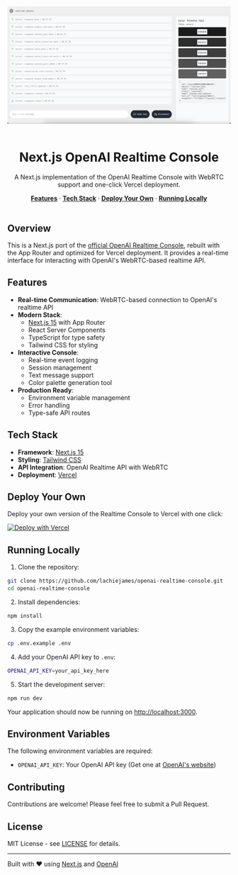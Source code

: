 <div align="center">
  <img src="./public/thumbnail.png" alt="OpenAI Realtime Console Interface" width="1200" />
  <br>
  <br>
  <h1>Next.js OpenAI Realtime Console</h1>
  <p>A Next.js implementation of the OpenAI Realtime Console with WebRTC support and one-click Vercel deployment.</p>
</div>

<div align="center">
  <a href="#features"><strong>Features</strong></a> ·
  <a href="#tech-stack"><strong>Tech Stack</strong></a> ·
  <a href="#deploy-your-own"><strong>Deploy Your Own</strong></a> ·
  <a href="#running-locally"><strong>Running Locally</strong></a>
</div>

<br/>

## Overview

This is a Next.js port of the [official OpenAI Realtime Console](https://github.com/openai/openai-realtime-console), rebuilt with the App Router and optimized for Vercel deployment. It provides a real-time interface for interacting with OpenAI's WebRTC-based realtime API.

## Features

- **Real-time Communication**: WebRTC-based connection to OpenAI's realtime API
- **Modern Stack**:
  - [Next.js 15](https://nextjs.org) with App Router
  - React Server Components
  - TypeScript for type safety
  - Tailwind CSS for styling
- **Interactive Console**:
  - Real-time event logging
  - Session management
  - Text message support
  - Color palette generation tool
- **Production Ready**:
  - Environment variable management
  - Error handling
  - Type-safe API routes

## Tech Stack

- **Framework**: [Next.js 15](https://nextjs.org)
- **Styling**: [Tailwind CSS](https://tailwindcss.com)
- **API Integration**: OpenAI Realtime API with WebRTC
- **Deployment**: [Vercel](https://vercel.com)

## Deploy Your Own

Deploy your own version of the Realtime Console to Vercel with one click:

[![Deploy with Vercel](https://vercel.com/button)](https://vercel.com/new/clone?repository-url=https%3A%2F%2Fgithub.com%2Flachiejames%2Fopenai-realtime-console&env=OPENAI_API_KEY&envDescription=Learn%20more%20about%20how%20to%20get%20the%20API%20Keys%20for%20the%20application&envLink=https%3A%2F%2Fgithub.com%2Flachiejames%2Fopenai-realtime-console%2Fblob%2Fmain%2F.env.example&project-name=openai-realtime-console&repository-name=openai-realtime-console)

## Running Locally

1. Clone the repository:
```bash
git clone https://github.com/lachiejames/openai-realtime-console.git
cd openai-realtime-console
```

2. Install dependencies:
```bash
npm install
```

3. Copy the example environment variables:
```bash
cp .env.example .env
```

4. Add your OpenAI API key to `.env`:
```bash
OPENAI_API_KEY=your_api_key_here
```

5. Start the development server:
```bash
npm run dev
```

Your application should now be running on [http://localhost:3000](http://localhost:3000).

## Environment Variables

The following environment variables are required:

- `OPENAI_API_KEY`: Your OpenAI API key (Get one at [OpenAI's website](https://platform.openai.com/account/api-keys))

## Contributing

Contributions are welcome! Please feel free to submit a Pull Request.

## License

MIT License - see [LICENSE](LICENSE) for details.

---

Built with ❤️ using [Next.js](https://nextjs.org) and [OpenAI](https://openai.com)
